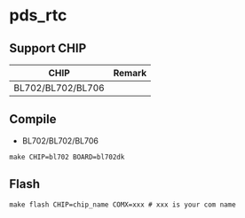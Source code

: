 # pds_rtc


## Support CHIP

|      CHIP        | Remark |
|:----------------:|:------:|
|BL702/BL702/BL706 |        |

## Compile

- BL702/BL702/BL706

```
make CHIP=bl702 BOARD=bl702dk
```

## Flash

```
make flash CHIP=chip_name COMX=xxx # xxx is your com name
```